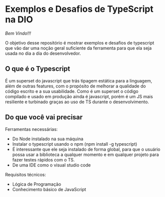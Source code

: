# Exemplos e Desafios de TypeScript na DIO

_Bem Vindo!!!_

O objetivo desse repositório é mostrar exemplos e desafios de typescript que vão dar uma noção geral suficiente da ferramenta para que ela seja usada no dia a dia do desenvolvedor.

## O que é o Typescript
É um superset do javascript que trás tipagem estática para a linguagem, além de outras features, com o propósito de melhorar a qualidade do código escrito e a sua usabilidade. Como é um superset o código compilado e usado em produção ainda é javascript, porém é um JS mais resiliente e turbinado graças ao uso de TS durante o desenvolvimento.

## Do que você vai precisar
Ferramentas necessárias:
- Do Node instalado na sua máquina
- Instalar o typescript usando o npm (npm install -g typescript)
 - É interessante que ele seja instalado de forma global, para que o usuário possa usar a biblioteca a qualquer momento e em qualquer projeto para fazer testes rápidos com o TS.
- De uma IDE como o visual studio code

Requisitos técnicos:

- Lógica de Programação
- Conhecimento básico de JavaScript
